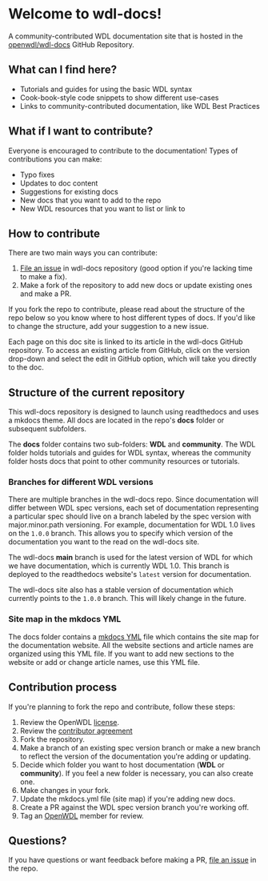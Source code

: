 # Welcome to wdl-docs!


A community-contributed WDL documentation site that is hosted in the [openwdl/wdl-docs](https://github.com/openwdl/wdl-docs) GitHub Repository. 

## What can I find here?
* Tutorials and guides for using the basic WDL syntax
* Cook-book-style code snippets to show different use-cases
* Links to community-contributed documentation, like WDL Best Practices

## What if I want to contribute?
Everyone is encouraged to contribute to the documentation! Types of contributions you can make:
* Typo fixes
* Updates to doc content
* Suggestions for existing docs
* New docs that you want to add to the repo
* New WDL resources that you want to list or link to

## How to contribute
There are two main ways you can contribute:
1. [File an issue](https://github.com/openwdl/wdl-docs/issues/new/choose) in wdl-docs repository (good option if you're lacking time to make a fix). 
2. Make a fork of the repository to add new docs or update existing ones and make a PR.

If you fork the repo to contribute, please read about the structure of the repo below so you know where to host different types of docs. If you'd like to change the structure, add your suggestion to a new issue. 

Each page on this doc site is linked to its article in the wdl-docs GitHub repository. To access an existing article from GitHub, click on the version drop-down and select the edit in GitHub option, which will take you directly to the doc.

## Structure of the current repository
This wdl-docs repository is designed to launch using readthedocs and uses a mkdocs theme. All docs are located in the repo's **docs** folder or subsequent subfolders. 


The **docs** folder contains two sub-folders: **WDL** and **community**. The WDL folder holds tutorials and guides for WDL syntax, whereas the community folder hosts docs that point to other community resources or tutorials. 

### Branches for different WDL versions
There are multiple branches in the wdl-docs repo. Since documentation will differ between WDL spec versions, each set of documentation representing a particular spec should live on a branch labeled by the spec version with major.minor.path versioning. For example, documentation for WDL 1.0 lives on the `1.0.0` branch. This allows you to specify which version of the documentation you want to the read on the wdl-docs site. 

The wdl-docs **main** branch is used for the latest version of WDL for which we have documentation, which is currently WDL 1.0. This branch is deployed to the readthedocs website's `latest` version for documentation. 

The wdl-docs site also has a stable version of documentation which currently points to the `1.0.0` branch. This will likely change in the future.  

### Site map in the mkdocs YML
The docs folder contains a [mkdocs YML](https://github.com/openwdl/wdl-docs/blob/main/mkdocs.yml) file which contains the site map for the documentation website. All the website sections and article names are organized using this YML file. If you want to add new sections to the website or add or change article names, use this YML file.

## Contribution process
If you're planning to fork the repo and contribute, follow these steps:
1. Review the OpenWDL [license](https://github.com/openwdl/wdl-docs/blob/main/LICENSE).
1. Review the [contributor agreement](CONTRIBUTING.md)
1. Fork the repository. 
1. Make a branch of an existing spec version branch or make a new branch to reflect the version of the documentation you're adding or updating. 
1. Decide which folder you want to host documentation (**WDL** or **community**). If you feel a new folder is necessary, you can also create one.
1. Make changes in your fork.
1. Update the mkdocs.yml file (site map) if you're adding new docs.
1. Create a PR against the WDL spec version branch you're working off.
1. Tag an [OpenWDL](https://github.com/openwdl) member for review.

## Questions?
If you have questions or want feedback before making a PR, [file an issue](https://github.com/openwdl/wdl-docs/issues/new/choose) in the repo. 
